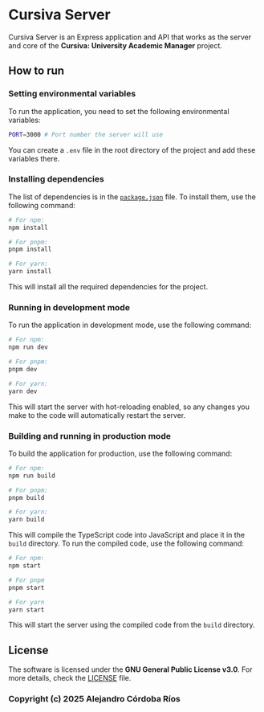 # Cursiva Server

Cursiva Server is an Express application and API that works as the server and core of the **Cursiva: University Academic Manager** project.

## How to run

### Setting environmental variables

To run the application, you need to set the following environmental variables:

```bash
PORT=3000 # Port number the server will use
```

You can create a `.env` file in the root directory of the project and add these variables there.

### Installing dependencies

The list of dependencies is in the [`package.json`](package.json) file. To install them, use the following command:

```bash
# For npm:
npm install

# For pnpm:
pnpm install

# For yarn:
yarn install
```

This will install all the required dependencies for the project.

### Running in development mode

To run the application in development mode, use the following command:

```bash
# For npm:
npm run dev

# For pnpm:
pnpm dev

# For yarn:
yarn dev
```

This will start the server with hot-reloading enabled, so any changes you make to the code will automatically restart the server.

### Building and running in production mode

To build the application for production, use the following command:

```bash
# For npm:
npm run build

# For pnpm:
pnpm build

# For yarn:
yarn build
```

This will compile the TypeScript code into JavaScript and place it in the `build` directory. To run the compiled code, use the following command:

```bash
# For npm:
npm start

# For pnpm
pnpm start

# For yarn
yarn start
```

This will start the server using the compiled code from the `build` directory.

## License

The software is licensed under the **GNU General Public License v3.0**. For more details, check the [LICENSE](LICENSE) file.

### Copyright (c) 2025 Alejandro Córdoba Ríos
